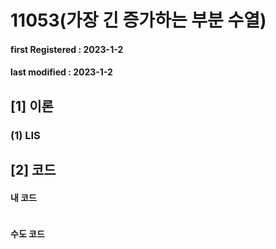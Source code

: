 # 11053(가장 긴 증가하는 부분 수열)

#### **first Registered : 2023-1-2**

#### last modified : **2023-1-2**

## \[1] 이론

### (1) LIS

## \[2] 코드

#### 내 코드

```cpp
```

#### 수도 코드

```cpp
```
